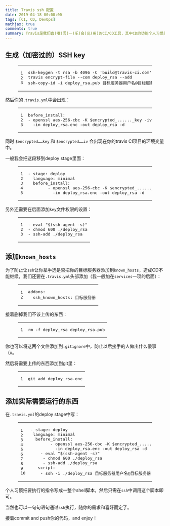 ```yaml
---
title: Travis ssh 配置
date: 2019-04-18 00:00:00
tags: [CI, CD, DevOps]
mathjax: true
comments: true
summary: Travis是我们喜(唯)闻(一)乐(会)见(用)的CI/CD工具，其中CD的功能个人习惯是ssh上目标服务器跑个脚本，本文讲述了Travis中ssh的配置。
---
```

<h2 id="生成（加密过的）SSH-key"><a class="headerlink" href="#生成（加密过的）SSH-key" title="生成（加密过的）SSH key"></a>生成（加密过的）SSH key</h2><figure class="highlight shell"><table><tr><td class="gutter"><pre><span class="line">1</span><br/><span class="line">2</span><br/><span class="line">3</span><br/></pre></td><td class="code"><pre><span class="line">ssh-keygen -t rsa -b 4096 -C 'build@travis-ci.com' -f ./deploy_rsa</span><br/><span class="line">travis encrypt-file --com deploy_rsa --add</span><br/><span class="line">ssh-copy-id -i deploy_rsa.pub 目标服务器用户名@目标服务器</span><br/></pre></td></tr></table></figure>
<p>然后你的<code>.travis.yml</code>中会出现：</p>
<figure class="highlight yaml"><table><tr><td class="gutter"><pre><span class="line">1</span><br/><span class="line">2</span><br/><span class="line">3</span><br/></pre></td><td class="code"><pre><span class="line"><span class="attr">before_install:</span></span><br/><span class="line"><span class="bullet">-</span> <span class="string">openssl</span> <span class="string">aes-256-cbc</span> <span class="bullet">-K</span> <span class="string">$encrypted_......_key</span> <span class="bullet">-iv</span> <span class="string">$encrypted_......_iv</span></span><br/><span class="line"><span class="bullet">  -</span><span class="string">in</span> <span class="string">deploy_rsa.enc</span> <span class="bullet">-out</span> <span class="string">deploy_rsa</span> <span class="bullet">-d</span></span><br/></pre></td></tr></table></figure>
<p>同时 <code>$encrypted……key</code> 和 <code>$encrypted……iv</code> 会出现在你的travis CI项目的环境变量中。</p>
<p>一般我会把这段移到deploy stage里面：</p>
<figure class="highlight yaml"><table><tr><td class="gutter"><pre><span class="line">1</span><br/><span class="line">2</span><br/><span class="line">3</span><br/><span class="line">4</span><br/><span class="line">5</span><br/></pre></td><td class="code"><pre><span class="line"><span class="attr">- stage:</span> <span class="string">deploy</span></span><br/><span class="line">	<span class="attr">language:</span> <span class="string">minimal</span></span><br/><span class="line">	<span class="attr">before_install:</span></span><br/><span class="line">		<span class="bullet">-</span> <span class="string">openssl</span> <span class="string">aes-256-cbc</span> <span class="bullet">-K</span> <span class="string">$encrypted_......_key</span> <span class="bullet">-iv</span> <span class="string">$encrypted_......_iv</span></span><br/><span class="line">  		<span class="bullet">-in</span> <span class="string">deploy_rsa.enc</span> <span class="bullet">-out</span> <span class="string">deploy_rsa</span> <span class="bullet">-d</span></span><br/></pre></td></tr></table></figure>
<p>另外还需要在后面添加<code>key</code>文件权限的设置：</p>
<figure class="highlight yaml"><table><tr><td class="gutter"><pre><span class="line">1</span><br/><span class="line">2</span><br/><span class="line">3</span><br/></pre></td><td class="code"><pre><span class="line"><span class="bullet">-</span> <span class="string">eval</span> <span class="string">"$(ssh-agent -s)"</span></span><br/><span class="line"><span class="bullet">-</span> <span class="string">chmod</span> <span class="number">600</span> <span class="string">./deploy_rsa</span></span><br/><span class="line"><span class="bullet">-</span> <span class="string">ssh-add</span> <span class="string">./deploy_rsa</span></span><br/></pre></td></tr></table></figure>
<h2 id="添加known-hosts"><a class="headerlink" href="#添加known-hosts" title="添加known_hosts"></a>添加<code>known_hosts</code></h2><p>为了防止让<code>ssh</code>让你拿手选是否把你的目标服务器添加到<code>known_hosts</code>，造成CD不能继续，我们还要在<code>.travis.yml</code>头部添加（我一般加在<code>services</code>一项的后面）：</p>
<figure class="highlight yaml"><table><tr><td class="gutter"><pre><span class="line">1</span><br/><span class="line">2</span><br/></pre></td><td class="code"><pre><span class="line"><span class="attr">addons:</span></span><br/><span class="line"><span class="attr">  ssh_known_hosts:</span> <span class="string">目标服务器</span></span><br/></pre></td></tr></table></figure>
<p>接着删掉我们不该上传的东西：</p>
<figure class="highlight shell"><table><tr><td class="gutter"><pre><span class="line">1</span><br/></pre></td><td class="code"><pre><span class="line">rm -f deploy_rsa deploy_rsa.pub</span><br/></pre></td></tr></table></figure>
<p>你也可以将这两个文件添加到<code>.gitignore</code>中，防止以后接手的人做出什么傻事（x。</p>
<p>然后将需要上传的东西添加到git里：</p>
<figure class="highlight shell"><table><tr><td class="gutter"><pre><span class="line">1</span><br/></pre></td><td class="code"><pre><span class="line">git add deploy_rsa.enc</span><br/></pre></td></tr></table></figure>
<h2 id="添加实际需要运行的东西"><a class="headerlink" href="#添加实际需要运行的东西" title="添加实际需要运行的东西"></a>添加实际需要运行的东西</h2><p>在<code>.travis.yml</code>的deploy stage中写：</p>
<figure class="highlight yaml"><table><tr><td class="gutter"><pre><span class="line">1</span><br/><span class="line">2</span><br/><span class="line">3</span><br/><span class="line">4</span><br/><span class="line">5</span><br/><span class="line">6</span><br/><span class="line">7</span><br/><span class="line">8</span><br/><span class="line">9</span><br/><span class="line">10</span><br/></pre></td><td class="code"><pre><span class="line"><span class="attr">- stage:</span> <span class="string">deploy</span></span><br/><span class="line">	<span class="attr">language:</span> <span class="string">minimal</span></span><br/><span class="line">	<span class="attr">before_install:</span></span><br/><span class="line">		<span class="bullet">-</span> <span class="string">openssl</span> <span class="string">aes-256-cbc</span> <span class="bullet">-K</span> <span class="string">$encrypted_......_key</span> <span class="bullet">-iv</span> <span class="string">$encrypted_......_iv</span></span><br/><span class="line">  		<span class="bullet">-in</span> <span class="string">deploy_rsa.enc</span> <span class="bullet">-out</span> <span class="string">deploy_rsa</span> <span class="bullet">-d</span></span><br/><span class="line">  	<span class="bullet">-</span> <span class="string">eval</span> <span class="string">"$(ssh-agent -s)"</span></span><br/><span class="line">		<span class="bullet">-</span> <span class="string">chmod</span> <span class="number">600</span> <span class="string">./deploy_rsa</span></span><br/><span class="line">		<span class="bullet">-</span> <span class="string">ssh-add</span> <span class="string">./deploy_rsa</span></span><br/><span class="line">	<span class="attr">script:</span></span><br/><span class="line">  	<span class="bullet">-</span> <span class="string">ssh</span> <span class="bullet">-i</span> <span class="string">./deploy_rsa</span> <span class="string">目标服务器用户名@目标服务器</span> <span class="string">部署时要执行的指令</span></span><br/></pre></td></tr></table></figure>
<p>个人习惯把要执行的指令写成一整个shell脚本，然后只需在<code>ssh</code>中调用这个脚本即可。</p>
<p>当然也可以一句句语句通过<code>ssh</code>执行，随你的需求和喜好而定了。</p>
<p>接着commit and push你的代码，and enjoy！</p>

